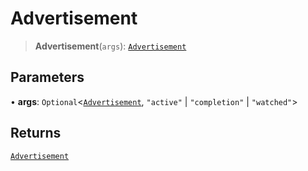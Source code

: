 # Advertisement

> **Advertisement**(`args`): [`Advertisement`](reference/functions/Advertisement.md)

## Parameters

• **args**: `Optional`<[`Advertisement`](reference/functions/Advertisement.md), `"active"` | `"completion"` | `"watched"`>

## Returns

[`Advertisement`](reference/functions/Advertisement.md)
